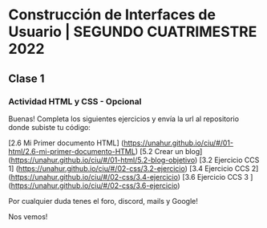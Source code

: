 # Construcción de Interfaces de Usuario | SEGUNDO CUATRIMESTRE 2022

## Clase 1

### Actividad HTML y CSS - Opcional
Buenas! Completa los siguientes ejercicios y envía la url al repositorio donde subiste tu código: 

[2.6 Mi Primer documento HTML] (https://unahur.github.io/ciu/#/01-html/2.6-mi-primer-documento-HTML)
[5.2 Crear un blog] (https://unahur.github.io/ciu/#/01-html/5.2-blog-objetivo)
[3.2 Ejercicio CCS 1] (https://unahur.github.io/ciu/#/02-css/3.2-ejercicio)
[3.4 Ejercicio CCS 2] (https://unahur.github.io/ciu/#/02-css/3.4-ejercicio)
[3.6 Ejercicio CCS 3 ] (https://unahur.github.io/ciu/#/02-css/3.6-ejercicio)

Por cualquier duda tenes el foro, discord, mails y Google!

Nos vemos!
